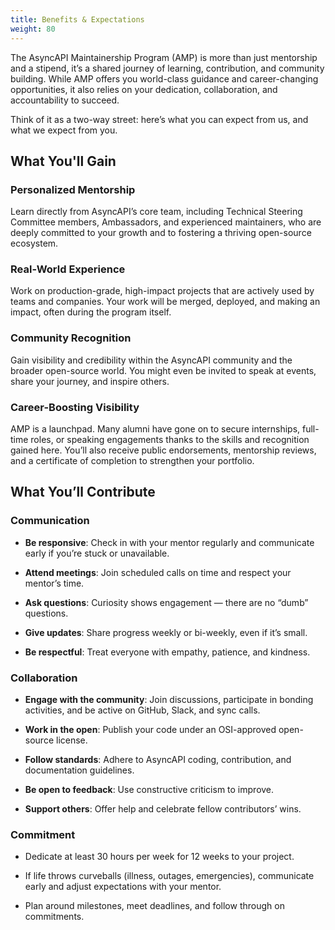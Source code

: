 ```yaml
---
title: Benefits & Expectations
weight: 80
---
```


The AsyncAPI Maintainership Program (AMP) is more than just mentorship and a stipend, it’s a shared journey of learning, contribution, and community building. While AMP offers you world-class guidance and career-changing opportunities, it also relies on your dedication, collaboration, and accountability to succeed.

Think of it as a two-way street: here’s what you can expect from us, and what we expect from you.

## What You'll Gain

### Personalized Mentorship

Learn directly from AsyncAPI’s core team, including Technical Steering Committee members, Ambassadors, and experienced maintainers, who are deeply committed to your growth and to fostering a thriving open-source ecosystem.

### Real-World Experience

Work on production-grade, high-impact projects that are actively used by teams and companies. Your work will be merged, deployed, and making an impact, often during the program itself.

### Community Recognition

Gain visibility and credibility within the AsyncAPI community and the broader open-source world. You might even be invited to speak at events, share your journey, and inspire others.

### Career-Boosting Visibility
AMP is a launchpad. Many alumni have gone on to secure internships, full-time roles, or speaking engagements thanks to the skills and recognition gained here. You’ll also receive public endorsements, mentorship reviews, and a certificate of completion to strengthen your portfolio.

## What You’ll Contribute

### Communication

- **Be responsive**: Check in with your mentor regularly and communicate early if you’re stuck or unavailable.

- **Attend meetings**: Join scheduled calls on time and respect your mentor’s time.

- **Ask questions**: Curiosity shows engagement — there are no “dumb” questions.

- **Give updates**: Share progress weekly or bi-weekly, even if it’s small.

- **Be respectful**: Treat everyone with empathy, patience, and kindness.

### Collaboration

- **Engage with the community**: Join discussions, participate in bonding activities, and be active on GitHub, Slack, and sync calls.

- **Work in the open**: Publish your code under an OSI-approved open-source license.

- **Follow standards**: Adhere to AsyncAPI coding, contribution, and documentation guidelines.

- **Be open to feedback**: Use constructive criticism to improve.

- **Support others**: Offer help and celebrate fellow contributors’ wins.

### Commitment

- Dedicate at least 30 hours per week for 12 weeks to your project.

- If life throws curveballs (illness, outages, emergencies), communicate early and adjust expectations with your mentor.

- Plan around milestones, meet deadlines, and follow through on commitments.